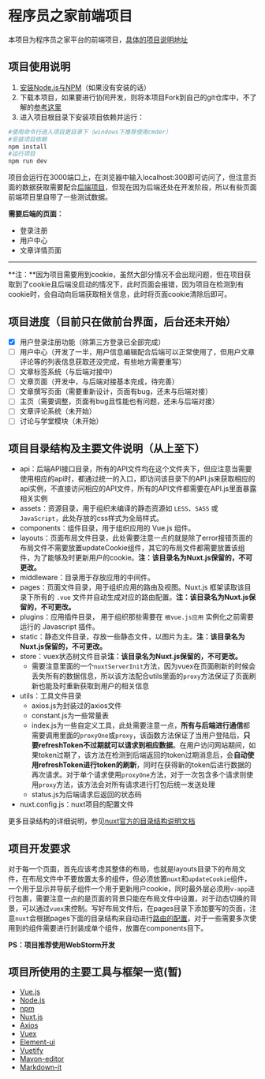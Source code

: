 # 程序员之家前端项目

 本项目为程序员之家平台的前端项目，[具体的项目说明地址](https://github.com/CXYZJ408/CXYZJ)

## 项目使用说明

1. [安装Node.js与NPM](https://www.jianshu.com/p/03a76b2e7e00)（如果没有安装的话）
2. 下载本项目，如果要进行协同开发，则将本项目Fork到自己的git仓库中，不了解的[参考这里](https://www.cnblogs.com/schaepher/p/4933873.html)
3. 进入项目根目录下安装项目依赖并运行：

```bash
#使用命令行进入项目更目录下（windows下推荐使用cmder）
#安装项目依赖
npm install
#运行项目
npm run dev
```

项目会运行在3000端口上，在浏览器中输入localhost:300即可访问了，但注意页面的数据获取需要配合[后端项目](https://github.com/CXYZJ408/cxyzjback)，但现在因为后端还处在开发阶段，所以有些页面前端项目里自带了一些测试数据。

**需要后端的页面：**

- 登录注册
- 用户中心
- 文章详情页面

---

**注：**因为项目需要用到cookie，虽然大部分情况不会出现问题，但在项目获取到了cookie且后端没启动的情况下，此时页面会报错，因为项目在检测到有cookie时，会自动向后端获取相关信息，此时将页面cookie清除后即可。

## 项目进度（目前只在做前台界面，后台还未开始）

- [x] 用户登录注册功能（除第三方登录已全部完成）
- [ ] 用户中心（开发了一半，用户信息编辑配合后端可以正常使用了，但用户文章评论等的列表信息获取还没完成，有些地方需要重写）
- [ ] 文章标签系统（与后端对接中）
- [ ] 文章页面（开发中，与后端对接基本完成，待完善）
- [ ] 文章撰写页面（需要重新设计，页面有bug，还未与后端对接）
- [ ] 主页（需要调整，页面有bug且性能也有问题，还未与后端对接）
- [ ] 文章评论系统（未开始）
- [ ] 讨论与学堂模块（未开始）

## 项目目录结构及主要文件说明（从上至下）

 - api：后端API接口目录，所有的API文件均在这个文件夹下，但应注意当需要使用相应的api时，都通过统一的入口，即访问该目录下的API.js来获取相应的api实例，不直接访问相应的API文件，所有的API文件都需要在API.js里面暴露相关实例
 - assets：资源目录，用于组织未编译的静态资源如 `LESS`、`SASS` 或 `JavaScript`，此处存放的css样式为全局样式。
 - components：组件目录，用于组织应用的 Vue.js 组件。
 - layouts：页面布局文件目录，此处需要注意一点的就是除了error报错页面的布局文件不需要放置updateCookie组件，其它的布局文件都需要放置该组件，为了能够及时更新用户的cookie。**注：该目录名为Nuxt.js保留的，不可更改。**
 - middleware：目录用于存放应用的中间件。
 - pages：页面文件目录，用于组织应用的路由及视图。Nuxt.js 框架读取该目录下所有的 `.vue` 文件并自动生成对应的路由配置。**注：该目录名为Nuxt.js保留的，不可更改。**
 - plugins：应用插件目录， 用于组织那些需要在 `根vue.js应用` 实例化之前需要运行的 Javascript 插件。
 - static：静态文件目录，存放一些静态文件，以图片为主。**注：该目录名为Nuxt.js保留的，不可更改。**
 - store：vuex状态树文件目录**注：该目录名为Nuxt.js保留的，不可更改。**
    - 需要注意里面的一个`nuxtServerInit`方法，因为vuex在页面刷新的时候会丢失所有的数据信息，所以该方法配合utils里面的`proxy`方法保证了页面刷新也能及时重新获取到用户的相关信息
 - utils：工具文件目录
    - axios.js为封装过的axios文件
    - constant.js为一些常量表
    - index.js为一些自定义工具，此处需要注意一点，**所有与后端进行通信**都需要调用里面的`proxyOne`或`proxy`，该函数方法保证了当用户登陆后，**只要refreshToken不过期就可以请求到相应数据**。在用户访问网站期间，如果token过期了，该方法在检测到后端返回的token过期消息后，会**自动使用refreshToken进行token的刷新**，同时在获得新的token后进行数据的再次请求。对于单个请求使用`proxyOne`方法，对于一次包含多个请求则使用`proxy`方法，该方法会对所有请求进行打包后统一发送处理
    - status.js为后端请求后返回的状态码
 - nuxt.config.js：nuxt项目的配置文件

更多目录结构的详细说明，参见[nuxt官方的目录结构说明文档](https://zh.nuxtjs.org/guide/directory-structure)

## 项目开发要求

对于每一个页面，首先应该考虑其整体的布局，也就是layouts目录下的布局文件，在布局文件中不要放置太多的组件，但必须放置`nuxt`和`updateCookie`组件，一个用于显示并导航子组件一个用于更新用户cookie，同时最外层必须用`v-app`进行包裹，需要注意一点的是页面的背景只能在布局文件中设置，对于动态切换的背景，可以通过`vuex`来控制。写好布局文件后，在pages目录下添加要写的页面，注意`nuxt`会根据pages下面的目录结构来自动进行[路由的配置](https://zh.nuxtjs.org/guide/routing)，对于一些需要多次使用到的组件需要进行封装成单个组件，放置在components目下。

**PS：项目推荐使用WebStorm开发**

## 项目所使用的主要工具与框架一览(暂)

- [Vue.js](https://cn.vuejs.org/index.html)
- [Node.js](http://nodejs.cn/)
- [npm](https://www.npmjs.com.cn/)
- [Nuxt.js](https://zh.nuxtjs.org/)
- [Axios](https://github.com/axios/axios)
- [Vuex](https://vuex.vuejs.org/zh/guide/)
- [Element-ui](https://element.eleme.io/#/zh-CN)
- [Vuetify](https://vuetifyjs.com/zh-Hans/layout/grid)
- [Mavon-editor](https://github.com/hinesboy/mavonEditor)
- [Markdown-it](https://github.com/markdown-it/markdown-it)

